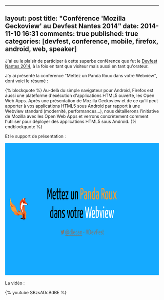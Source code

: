 
---
layout: post
title: "Conférence 'Mozilla Geckoview' au Devfest Nantes 2014"
date: 2014-11-10 16:31
comments: true
published: true
categories: [devfest, conference, mobile, firefox, android, web, speaker]
---

J'ai eu le plaisir de participer à cette superbe conférence que fut le [Devfest Nantes 2014](http://devfest.gdgnantes.com/), à la fois en tant que visiteur mais aussi en tant qu'orateur.

J'y ai présenté la conférence "Mettez un Panda Roux dans votre Webview", dont voici le résumé :

{% blockquote %}
Au-delà du simple navigateur pour Android, Firefox est aussi une plateforme d'exécution d'applications HTML5 ouverte, les Open Web Apps.
Après une présentation de Mozilla Geckoview et de ce qu'il peut apporter à vos applications HTML5 sous Android par rapport à une Webview standard (modernité, performances...), nous détaillerons l'initiative de Mozilla avec les Open Web Apps et verrons concrètement comment l'utiliser pour déployer des applications HTML5 sous Android.
{% endblockquote %}

Et le support de présentation :

[<img src="/images/prez-panda-roux-webview-android/cover.png" width="768" height="432" alt='Support de présentation de la conférence' target='_blank'>](http://blog.dlecan.com/devfestnantes2014/prez-panda-roux-webview-android/)

La vidéo :

{% youtube SBzsADcBdBE %}
